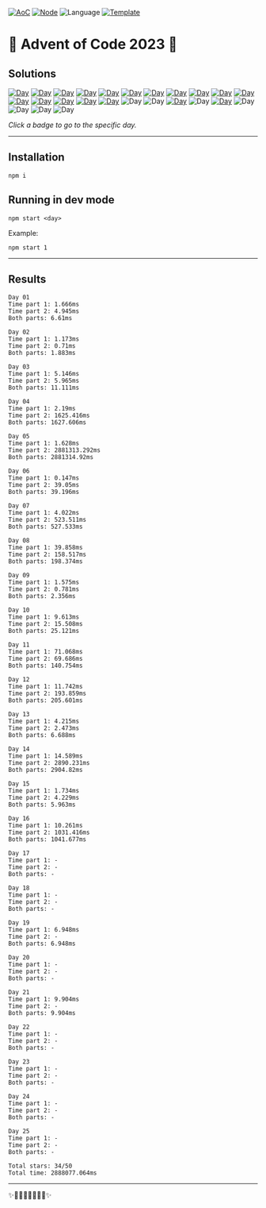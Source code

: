 <!-- Entries between SOLUTIONS and RESULTS tags are auto-generated -->

[![AoC](https://badgen.net/badge/AoC/2023/blue)](https://adventofcode.com/2023)
[![Node](https://badgen.net/badge/Node/v16.13.0+/blue)](https://nodejs.org/en/download/)
![Language](https://badgen.net/badge/Language/TypeScript/blue)
[![Template](https://badgen.net/badge/Template/aocrunner/blue)](https://github.com/caderek/aocrunner)

# 🎄 Advent of Code 2023 🎄

## Solutions

<!--SOLUTIONS-->

[![Day](https://badgen.net/badge/01/%E2%98%85%E2%98%85/green)](src/day01)
[![Day](https://badgen.net/badge/02/%E2%98%85%E2%98%85/green)](src/day02)
[![Day](https://badgen.net/badge/03/%E2%98%85%E2%98%85/green)](src/day03)
[![Day](https://badgen.net/badge/04/%E2%98%85%E2%98%85/green)](src/day04)
[![Day](https://badgen.net/badge/05/%E2%98%85%E2%98%85/green)](src/day05)
[![Day](https://badgen.net/badge/06/%E2%98%85%E2%98%85/green)](src/day06)
[![Day](https://badgen.net/badge/07/%E2%98%85%E2%98%85/green)](src/day07)
[![Day](https://badgen.net/badge/08/%E2%98%85%E2%98%85/green)](src/day08)
[![Day](https://badgen.net/badge/09/%E2%98%85%E2%98%85/green)](src/day09)
[![Day](https://badgen.net/badge/10/%E2%98%85%E2%98%85/green)](src/day10)
[![Day](https://badgen.net/badge/11/%E2%98%85%E2%98%85/green)](src/day11)
[![Day](https://badgen.net/badge/12/%E2%98%85%E2%98%85/green)](src/day12)
[![Day](https://badgen.net/badge/13/%E2%98%85%E2%98%85/green)](src/day13)
[![Day](https://badgen.net/badge/14/%E2%98%85%E2%98%85/green)](src/day14)
[![Day](https://badgen.net/badge/15/%E2%98%85%E2%98%85/green)](src/day15)
[![Day](https://badgen.net/badge/16/%E2%98%85%E2%98%85/green)](src/day16)
![Day](https://badgen.net/badge/17/%E2%98%86%E2%98%86/gray)
![Day](https://badgen.net/badge/18/%E2%98%86%E2%98%86/gray)
[![Day](https://badgen.net/badge/19/%E2%98%85%E2%98%86/yellow)](src/day19)
![Day](https://badgen.net/badge/20/%E2%98%86%E2%98%86/gray)
[![Day](https://badgen.net/badge/21/%E2%98%85%E2%98%86/yellow)](src/day21)
![Day](https://badgen.net/badge/22/%E2%98%86%E2%98%86/gray)
![Day](https://badgen.net/badge/23/%E2%98%86%E2%98%86/gray)
![Day](https://badgen.net/badge/24/%E2%98%86%E2%98%86/gray)
![Day](https://badgen.net/badge/25/%E2%98%86%E2%98%86/gray)

<!--/SOLUTIONS-->

_Click a badge to go to the specific day._

---

## Installation

```
npm i
```

## Running in dev mode

```
npm start <day>
```

Example:

```
npm start 1
```

---

## Results

<!--RESULTS-->

```
Day 01
Time part 1: 1.666ms
Time part 2: 4.945ms
Both parts: 6.61ms
```

```
Day 02
Time part 1: 1.173ms
Time part 2: 0.71ms
Both parts: 1.883ms
```

```
Day 03
Time part 1: 5.146ms
Time part 2: 5.965ms
Both parts: 11.111ms
```

```
Day 04
Time part 1: 2.19ms
Time part 2: 1625.416ms
Both parts: 1627.606ms
```

```
Day 05
Time part 1: 1.628ms
Time part 2: 2881313.292ms
Both parts: 2881314.92ms
```

```
Day 06
Time part 1: 0.147ms
Time part 2: 39.05ms
Both parts: 39.196ms
```

```
Day 07
Time part 1: 4.022ms
Time part 2: 523.511ms
Both parts: 527.533ms
```

```
Day 08
Time part 1: 39.858ms
Time part 2: 158.517ms
Both parts: 198.374ms
```

```
Day 09
Time part 1: 1.575ms
Time part 2: 0.781ms
Both parts: 2.356ms
```

```
Day 10
Time part 1: 9.613ms
Time part 2: 15.508ms
Both parts: 25.121ms
```

```
Day 11
Time part 1: 71.068ms
Time part 2: 69.686ms
Both parts: 140.754ms
```

```
Day 12
Time part 1: 11.742ms
Time part 2: 193.859ms
Both parts: 205.601ms
```

```
Day 13
Time part 1: 4.215ms
Time part 2: 2.473ms
Both parts: 6.688ms
```

```
Day 14
Time part 1: 14.589ms
Time part 2: 2890.231ms
Both parts: 2904.82ms
```

```
Day 15
Time part 1: 1.734ms
Time part 2: 4.229ms
Both parts: 5.963ms
```

```
Day 16
Time part 1: 10.261ms
Time part 2: 1031.416ms
Both parts: 1041.677ms
```

```
Day 17
Time part 1: -
Time part 2: -
Both parts: -
```

```
Day 18
Time part 1: -
Time part 2: -
Both parts: -
```

```
Day 19
Time part 1: 6.948ms
Time part 2: -
Both parts: 6.948ms
```

```
Day 20
Time part 1: -
Time part 2: -
Both parts: -
```

```
Day 21
Time part 1: 9.904ms
Time part 2: -
Both parts: 9.904ms
```

```
Day 22
Time part 1: -
Time part 2: -
Both parts: -
```

```
Day 23
Time part 1: -
Time part 2: -
Both parts: -
```

```
Day 24
Time part 1: -
Time part 2: -
Both parts: -
```

```
Day 25
Time part 1: -
Time part 2: -
Both parts: -
```

```
Total stars: 34/50
Total time: 2888077.064ms
```

<!--/RESULTS-->

---

✨🎄🎁🎄🎅🎄🎁🎄✨
